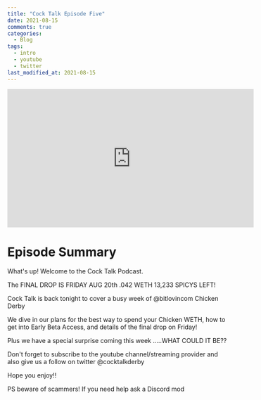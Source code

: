 ```yaml
---
title: "Cock Talk Episode Five"
date: 2021-08-15
comments: true
categories:
  - Blog
tags:
  - intro
  - youtube
  - twitter
last_modified_at: 2021-08-15
---
```


<iframe width="560" height="315" src="https://www.youtube.com/embed/mWCV37NZNTE" title="YouTube video player" frameborder="0" allow="accelerometer; autoplay; clipboard-write; encrypted-media; gyroscope; picture-in-picture" allowfullscreen></iframe>

# Episode Summary

What's up! Welcome to the Cock Talk Podcast.

The FINAL DROP IS FRIDAY AUG 20th .042 WETH 13,233 SPICYS LEFT!

Cock Talk is back tonight to cover a busy week of 
@bitlovincom Chicken Derby
 
We dive in our plans for the best way to spend your Chicken WETH, how to get into Early Beta Access, and details of the final drop on Friday!

Plus we have a special surprise coming this week .....WHAT COULD IT BE??

Don't forget to subscribe to the youtube channel/streaming provider and also give us a follow on twitter @cocktalkderby

Hope you enjoy!! 

PS beware of scammers! If you need help ask a Discord mod 
